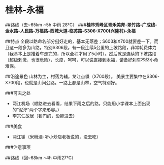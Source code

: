 # 桂林-永福

##路线（去~65km ~5h 中雨 28°C）
###**桂林秀峰区青禾美邦-翠竹路-广成线-金水路-人民路-万福路-西城大道-临苏路-S306-X700(兴隆村)-永福**

##特点
全段以路命名部分挺好走的，基本无落差；S603和X700就要差一下，而且这一段多为山路，特别S306段，有一段连续5公里的上坡路段，非常耗费体力（我基本上是推着车走完的，所以全程才用了5小时）。然后就是连续的下坡路段（超级刺激，也很危险），长度，呵呵，可以说直接到永福，请备好刹车不然小命难保。

##沿途景色
山林为主，村落为辅，龙江点缀（X700段）。
美景主要集中在S306-X700段，也就是山间公路。一路上都是山林，空气特别好。

###可去之处
* 两江机场（顺路进去看看，结果下雨之后的路，只能用小学课本上面出现的“泥泞”两个字来形容。）
* 李宗仁故居（锁门的，没能进去）

###美食
* 两江镇（米粉酒-听小炒店老板说的，没去吃）

###注意事项

##路线（回~68km ~4h 中雨27°C）








